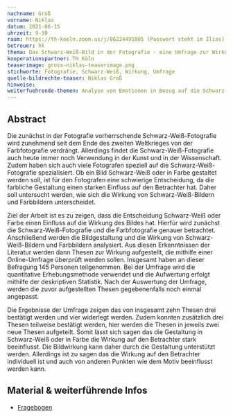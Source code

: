 ```yaml
---
nachname: Groß
vorname: Niklas
datum: 2021-06-15
uhrzeit: 9-30
raum: https://th-koeln.zoom.us/j/86224491085 (Passwort steht im Ilias)
betreuer: hk
thema: Das Schwarz-Weiß-Bild in der Fotografie - eine Umfrage zur Wirkung von Schwarz-Weiß-Bildern im Vergleich zu Farbbildern.
kooperationspartner: TH Köln
teaserimage: gross-niklas-teaserimage.png
stichworte: Fotografie, Schwarz-Weiß, Wirkung, Umfrage
quelle-bildrechte-teaser: Niklas Groß
hinweise:
weiterfuehrende-themen: Analyse von Emotionen in Bezug auf die Schwarz-Weiß-Fotografie und Farbfotografie | Analyse der Verwendung von Schwarz-Weiß und Farbe in den verschiedenen Bereichen der Fotografie
---
```


## Abstract

Die zunächst in der Fotografie vorherrschende Schwarz-Weiß-Fotografie wird zunehmend seit dem Ende des zweiten Weltkrieges von der Farbfotografie verdrängt. Allerdings findet die Schwarz-Weiß-Fotografie auch heute immer noch Verwendung in der Kunst und in der Wissenschaft. Zudem haben sich auch viele Fotografen speziell auf die Schwarz-Weiß-Fotografie spezialisiert. Ob ein Bild Schwarz-Weiß oder in Farbe gestaltet werden soll, ist für den Fotografen eine schwierige Entscheidung, da die farbliche Gestaltung einen starken Einfluss auf den Betrachter hat. Daher soll untersucht werden, wie sich die Wirkung von Schwarz-Weiß-Bildern und Farbbildern unterscheidet.

Ziel der Arbeit ist es zu zeigen, dass die Entscheidung Schwarz-Weiß oder Farbe einen Einfluss auf die Wirkung des Bildes hat. Hierfür wird zunächst die Schwarz-Weiß-Fotografie und die Farbfotografie genauer betrachtet. Anschließend werden die Bildgestaltung und die Wirkung von Schwarz-Weiß-Bildern und Farbbildern analysiert. Aus diesen Erkenntnissen der Literatur werden dann Thesen zur Wirkung aufgestellt, die mithilfe einer Online-Umfrage überprüft werden sollen. Insgesamt haben an dieser Befragung 145 Personen teilgenommen. Bei der Umfrage wird die quantitative Erhebungsmethode verwendet und die Aufwertung erfolgt mithilfe der deskriptiven Statistik. Nach der Auswertung der Umfrage, werden die zuvor aufgestellten Thesen gegebenenfalls noch einmal angepasst. 

Die Ergebnisse der Umfrage zeigen das von insgesamt zehn Thesen drei bestätigt werden und vier widerlegt werden. Zudem konnten zusätzlich drei Thesen teilweise bestätigt werden, hier werden die Thesen in jeweils zwei neue Thesen aufgeteilt. Somit lässt sich sagen das die Gestaltung in Schwarz-Weiß oder in Farbe die Wirkung auf den Betrachter stark beeinflusst. Die Bildwirkung kann daher durch die Gestaltung unterstützt werden. Allerdings ist zu sagen das die Wirkung auf den Betrachter individuell ist und auch von anderen Punkten wie dem Motiv beeinflusst werden kann. 


## Material & weiterführende Infos
- [Fragebogen](https://th-koeln.sciebo.de/s/rGQ5Ei9s7hVFNXj)
